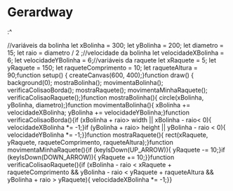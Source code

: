 # Gerardway
:^

//variáveis da bolinha
let xBolinha = 300;
let yBolinha = 200;
let diametro = 15;
let raio = diametro / 2 ;//velocidade da bolinha
let velocidadeXBolinha = 6;
let velocidadeYBolinha = 6;//variáveis da raquete
let xRaquete = 5;
let yRaquete = 150;
let raqueteComprimento = 10;
let raqueteAltura = 90;function setup() {
  createCanvas(600, 400);}function draw() {
  background(0);
  mostraBolinha();
  movimentaBolinha();
  verificaColisaoBorda();
  mostraRaquete();
  movimentaMinhaRaquete();
  verificaColisaoRaquete();}function mostraBolinha(){
  circle(xBolinha, yBolinha, diametro);}function movimentaBolinha(){
  xBolinha += velocidadeXBolinha;
  yBolinha += velocidadeYBolinha;}function verificaColisaoBorda(){if (xBolinha + raio> width ||
     xBolinha - raio< 0){
    velocidadeXBolinha *= -1;}if (yBolinha + raio> height ||
     yBolinha - raio < 0){
    velocidadeYBolinha *= -1;}}function mostraRaquete(){
  rect(xRaquete, yRaquete, raqueteComprimento, 
      raqueteAltura);}function movimentaMinhaRaquete(){if (keyIsDown(UP_ARROW)){
    yRaquete -= 10;}if (keyIsDown(DOWN_ARROW)){
    yRaquete += 10;}}function verificaColisaoRaquete(){if (xBolinha - raio < xRaquete + raqueteComprimento && 
      yBolinha - raio < yRaquete + raqueteAltura && 
      yBolinha + raio > yRaquete){
    velocidadeXBolinha *= -1;}}
